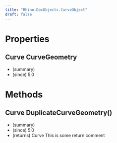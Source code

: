 ```yaml
---
title: "Rhino.DocObjects.CurveObject"
draft: false
---
```


# Properties
## Curve CurveGeometry
- (summary) 
- (since) 5.0
# Methods
## Curve DuplicateCurveGeometry()
- (summary) 
- (since) 5.0
- (returns) Curve This is some return comment
